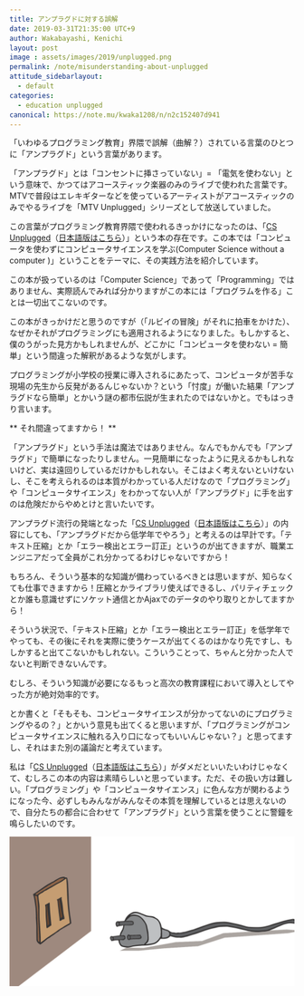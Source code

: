 ```yaml
---
title: アンプラグドに対する誤解
date: 2019-03-31T21:35:00 UTC+9
author: Wakabayashi, Kenichi
layout: post
image : assets/images/2019/unplugged.png
permalink: /note/misunderstanding-about-unplugged
attitude_sidebarlayout:
  - default
categories:
  - education unplugged
canonical: https://note.mu/kwaka1208/n/n2c152407d941
---
```

「いわゆるプログラミング教育」界隈で誤解（曲解？）されている言葉のひとつに「アンプラグド」という言葉があります。

「アンプラグド」とは「コンセントに挿さっていない」= 「電気を使わない」という意味で、かつてはアコースティック楽器のみのライブで使われた言葉です。MTVで普段はエレキギターなどを使っているアーティストがアコースティックのみでやるライブを「MTV Unplugged」シリーズとして放送していました。

この言葉がプログラミング教育界隈で使われるきっかけになったのは、「[CS Unplugged](https://www.csunplugged.org/en/)（[日本語版はこちら](https://csunplugged.jp/)）」という本の存在です。この本では「コンピュータを使わずにコンピュータサイエンスを学ぶ(Computer Science without a computer )」ということをテーマに、その実践方法を紹介しています。

この本が扱っているのは「Computer Science」であって「Programming」ではありません、実際読んでみれば分かりますがこの本には「プログラムを作る」ことは一切出てこないのです。

この本がきっかけだと思うのですが（「ルビイの冒険」がそれに拍車をかけた）、なぜかそれがプログラミングにも適用されるようになりました。もしかすると、僕のうがった見方かもしれませんが、どこかに「コンピュータを使わない = 簡単」という間違った解釈があるような気がします。

プログラミングが小学校の授業に導入されるにあたって、コンピュータが苦手な現場の先生から反発があるんじゃないか？という「忖度」が働いた結果「アンプラグドなら簡単」とかいう謎の都市伝説が生まれたのではないかと。でもはっきり言います。

** それ間違ってますから！ **

「アンプラグド」という手法は魔法ではありません。なんでもかんでも「アンプラグド」で簡単になったりしません。一見簡単になったように見えるかもしれないけど、実は遠回りしているだけかもしれない。そこはよく考えないといけないし、そこを考えられるのは本質がわかっている人だけなので「プログラミング」や「コンピュータサイエンス」をわかってない人が「アンプラグド」に手を出すのは危険だからやめとけと言いたいです。

アンプラグド流行の発端となった「[CS Unplugged](https://www.csunplugged.org/en/)（[日本語版はこちら](https://csunplugged.jp/)）」の内容にしても、「アンプラグドだから低学年でやろう」と考えるのは早計です。「テキスト圧縮」とか「エラー検出とエラー訂正」というのが出てきますが、職業エンジニアだって全員がこれ分かってるわけじゃないですから！

もちろん、そういう基本的な知識が備わっているべきとは思いますが、知らなくても仕事できますから！圧縮とかライブラリ使えばできるし、パリティチェックとか誰も意識せずにソケット通信とかAjaxでのデータのやり取りとかしてますから！

そういう状況で、「テキスト圧縮」とか「エラー検出とエラー訂正」を低学年でやっても、その後にそれを実際に使うケースが出てくるのはかなり先ですし、もしかすると出てこないかもしれない。こういうことって、ちゃんと分かった人でないと判断できないんです。

むしろ、そういう知識が必要になるもっと高次の教育課程において導入としてやった方が絶対効率的です。

とか書くと「そもそも、コンピュータサイエンスが分かってないのにプログラミングやるの？」とかいう意見も出てくると思いますが、「プログラミングがコンピュータサイエンスに触れる入り口になってもいいんじゃない？」と思ってますし、それはまた別の議論だと考えています。

私は「[CS Unplugged](https://www.csunplugged.org/en/)（[日本語版はこちら](https://csunplugged.jp/)）」がダメだといいたいわけじゃなくて、むしろこの本の内容は素晴らしいと思っています。ただ、その扱い方は難しい。「プログラミング」や「コンピュータサイエンス」に色んな方が関わるようになった今、必ずしもみんながみんなその本質を理解しているとは思えないので、自分たちの都合に合わせて「アンプラグド」という言葉を使うことに警鐘を鳴らしたいのです。

![アンプラグドに対する誤解](assets/images/2019/unplugged.png)

